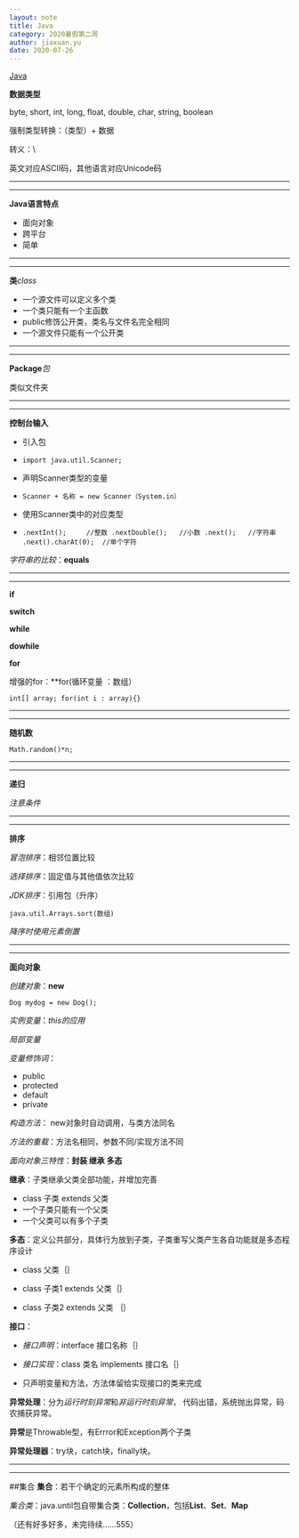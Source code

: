 ```yaml
---
layout: note
title: Java
category: 2020暑假第二周
author: jiaxuan.yu
date: 2020-07-26
---
```


[Java](https://www.liaoxuefeng.com/wiki/1252599548343744)

**数据类型**

byte, short, int, long, float, double, char, string, boolean

强制类型转换：（类型）+ 数据

转义：\

英文对应ASCII码，其他语言对应Unicode码
___
___
**Java语言特点**

* 面向对象
* 跨平台
* 简单
___
___
**类***class*

* 一个源文件可以定义多个类
* 一个类只能有一个主函数
* public修饰公开类，类名与文件名完全相同
* 一个源文件只能有一个公开类
___
___
**Package***包*

类似文件夹
___
___
**控制台输入**

* 引入包

 * `import java.util.Scanner;`
* 声明Scanner类型的变量
 
 * `Scanner + 名称 = new Scanner（System.in）`
* 使用Scanner类中的对应类型
 * `.nextInt();     //整数
      .nextDouble();   //小数
      .next();   //字符串
      .next().charAt(0);  //单个字符` 

*字符串的比较*：**equals**
___
___
**if**

**switch**

**while**

**dowhile**

**for**

增强的for：**for(循环变量 ：数组）

`int[] array;
 for(int i : array){}`
___
___
**随机数**

`Math.random()*n;`
___
___
**递归**

*注意条件*
___
___
**排序**

*冒泡排序*：相邻位置比较

*选择排序*：固定值与其他值依次比较

*JDK排序*：引用包（升序）

  `java.util.Arrays.sort(数组)`

  *降序时使用元素倒置*
___
___
**面向对象**

*创建对象*：**new**

  `Dog mydog = new Dog();`

*实例变量*：*this的应用*

*局部变量*

*变量修饰词*：

* public
* protected
* default
* private

*构造方法*： new对象时自动调用，与类方法同名

*方法的重载*：方法名相同，参数不同/实现方法不同

*面向对象三特性*：**封装 继承 多态**

**继承**：子类继承父类全部功能，并增加完善

* class 子类 extends 父类
* 一个子类只能有一个父类
* 一个父类可以有多个子类

**多态**：定义公共部分，具体行为放到子类，子类重写父类产生各自功能就是多态程序设计

* class 父类｛｝

* class 子类1 extends 父类｛｝

* class 子类2 extends 父类 ｛｝

**接口**：

* *接口声明*：interface  接口名称｛｝

* *接口实现*：class 类名 implements 接口名｛｝

* 只声明变量和方法，方法体留给实现接口的类来完成

**异常处理**：分为*运行时刻异常*和*非运行时刻异常*，
代码出错，系统抛出异常，码农捕获异常。

**异常**是Throwable型，有Errror和Exception两个子类

**异常处理器**：try块，catch块，finally块。
___
___
##集合
**集合**：若干个确定的元素所构成的整体

*集合类*：java.until包自带集合类：**Collection**，包括**List**、**Set**、**Map**

（还有好多好多，未完待续……555）
